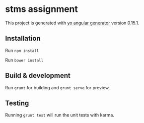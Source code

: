 # stms assignment

This project is generated with [yo angular generator](https://github.com/yeoman/generator-angular)
version 0.15.1.

## Installation

Run `npm install` 


Run `bower install`

## Build & development

Run `grunt` for building and `grunt serve` for preview.

## Testing

Running `grunt test` will run the unit tests with karma.

